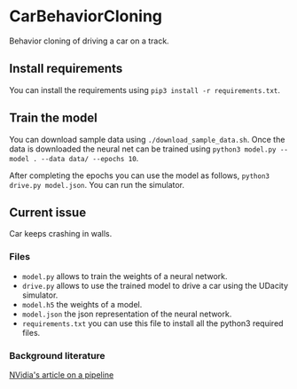 # CarBehaviorCloning
Behavior cloning of driving a car on a track.

## Install requirements
You can install the requirements using `pip3 install -r requirements.txt`.

## Train the model
You can download sample data using `./download_sample_data.sh`. Once the data is downloaded the neural net can be trained using 
`python3 model.py --model . --data data/ --epochs 10`.

After completing the epochs you can use the model as follows, `python3 drive.py model.json`. You can run the simulator.

## Current issue
Car keeps crashing in walls.

### Files
* `model.py` allows to train the weights of a neural network.
* `drive.py` allows to use the trained model to drive a car using the UDacity simulator.
* `model.h5` the weights of a model.
* `model.json` the json representation of the neural network.
* `requirements.txt` you can use this file to install all the python3 required files.

### Background literature
[NVidia's article on a pipeline](http://images.nvidia.com/content/tegra/automotive/images/2016/solutions/pdf/end-to-end-dl-using-px.pdf)
